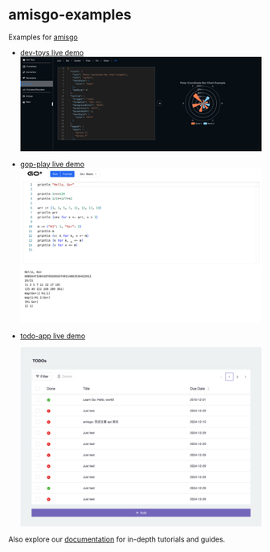 # amisgo-examples

Examples for [amisgo](https://github.com/zrcoder/amisgo)

- [dev-toys live demo](https://amisgo-dtoy.up.railway.app)
  ![devtoys](images/dtoy.png)

- [gop-play live demo](https://amisgo-gopplay.up.railway.app)
  ![gop-play](images/gop-play.png)

- [todo-app live demo](https://amisgo-todo.up.railway.app)

  ![todo-app](images/todo-app.png)

Also explore our [documentation](https://amisgo.pages.dev) for in-depth tutorials and guides.
